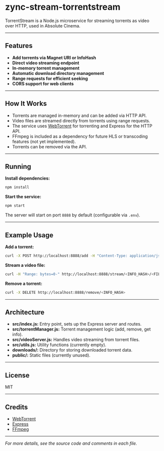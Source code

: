 # zync-stream-torrentstream

TorrentStream is a Node.js microservice for streaming torrents as video over HTTP, used in Absolute Cinema.

---

## Features

- **Add torrents via Magnet URI or InfoHash**
- **Direct video streaming endpoint**
- **In-memory torrent management**
- **Automatic download directory management**
- **Range requests for efficient seeking**
- **CORS support for web clients**

---

## How It Works

- Torrents are managed in-memory and can be added via HTTP API.
- Video files are streamed directly from torrents using range requests.
- The service uses [WebTorrent](https://webtorrent.io/) for torrenting and Express for the HTTP API.
- FFmpeg is included as a dependency for future HLS or transcoding features (not yet implemented).
- Torrents can be removed via the API.

---

## Running

**Install dependencies:**
```sh
npm install
```

**Start the service:**
```sh
npm start
```
The server will start on port `8888` by default (configurable via `.env`).

---

## Example Usage

**Add a torrent:**
```sh
curl -X POST http://localhost:8888/add -H "Content-Type: application/json" -d '{"magnet":"<MAGNET_URI>", "fileIdx":0}'
```

**Stream a video file:**
```sh
curl -H "Range: bytes=0-" http://localhost:8888/stream/<INFO_HASH>/<FILE_IDX> --output video.mp4
```

**Remove a torrent:**
```sh
curl -X DELETE http://localhost:8888/remove/<INFO_HASH>
```

---

## Architecture

- **src/index.js:** Entry point, sets up the Express server and routes.
- **src/torrentManager.js:** Torrent management logic (add, remove, get info).
- **src/videoServer.js:** Handles video streaming from torrent files.
- **src/utils.js:** Utility functions (currently empty).
- **downloads/:** Directory for storing downloaded torrent data.
- **public/:** Static files (currently unused).

---

## License

MIT

---

## Credits

- [WebTorrent](https://webtorrent.io/)
- [Express](https://expressjs.com/)
- [FFmpeg](https://ffmpeg.org/)

---

*For more details, see the source code and comments in each file.*